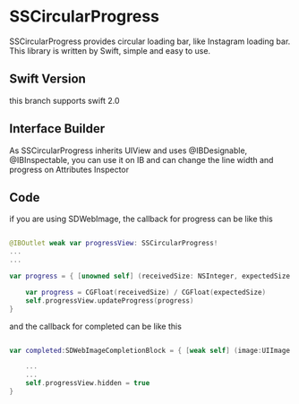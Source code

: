 # SSCircularProgress

SSCircularProgress provides circular loading bar, like Instagram loading bar.
This library is written by Swift, simple and easy to use.

## Swift Version
this branch supports swift 2.0

## Interface Builder

As SSCircularProgress inherits UIView and uses @IBDesignable, @IBInspectable, 
you can use it on IB and can change the line width and progress on Attributes Inspector

## Code

if you are using SDWebImage, the callback for progress can be like this

```swift

@IBOutlet weak var progressView: SSCircularProgress!
...
...

var progress = { [unowned self] (receivedSize: NSInteger, expectedSize: NSInteger) -> () in

    var progress = CGFloat(receivedSize) / CGFloat(expectedSize)
    self.progressView.updateProgress(progress)
}
```

and the callback for completed can be like this

```swift

var completed:SDWebImageCompletionBlock = { [weak self] (image:UIImage!, error:NSError!, cacheType:SDImageCacheType, imageUrl: NSURL!) in

    ...
    ...
    self.progressView.hidden = true
}
```
